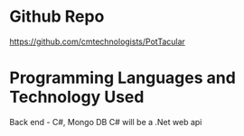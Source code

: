 # Github Repo
https://github.com/cmtechnologists/PotTacular

# Programming Languages and Technology Used
Back end - C#, Mongo DB
C# will be a .Net web api
